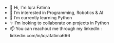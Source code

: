 - 👋 Hi, I’m Iqra Fatima
- 👀 I’m interested in Programming, Robotics & AI 
- 🌱 I’m currently learning Python
- ✨ I’m looking to collaborate on projects in Python
- 📫 You can reachout me through my linkedIn :  linkedin.com/in/iqrafatima666
<!---   Add a note with subject while sending a connection.
--->
<!---
IqraFatima-Coder/IqraFatima-Coder is a ✨ special ✨ repository because its `README.md` (this file) appears on your GitHub profile.
You can click the Preview link to take a look at your changes.
--->
